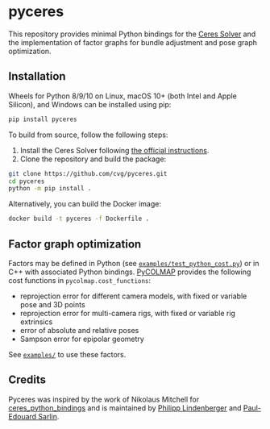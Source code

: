 # pyceres

This repository provides minimal Python bindings for the [Ceres Solver](http://ceres-solver.org/) and the implementation of factor graphs for bundle adjustment and pose graph optimization.

## Installation

Wheels for Python 8/9/10 on Linux, macOS 10+ (both Intel and Apple Silicon), and Windows can be installed using pip:
```bash
pip install pyceres
```

To build from source, follow the following steps:
1. Install the Ceres Solver following [the official instructions](http://ceres-solver.org/installation.html).
2. Clone the repository and build the package:

```sh
git clone https://github.com/cvg/pyceres.git
cd pyceres
python -m pip install .
```

Alternatively, you can build the Docker image:

```sh
docker build -t pyceres -f Dockerfile .
```

## Factor graph optimization

Factors may be defined in Python (see [`examples/test_python_cost.py`](./examples/test_python_cost.py)) or in C++ with associated Python bindings.
[PyCOLMAP](https://github.com/colmap/colmap/tree/main/pycolmap) provides the following cost functions in `pycolmap.cost_functions`:
- reprojection error for different camera models, with fixed or variable pose and 3D points
- reprojection error for multi-camera rigs, with fixed or variable rig extrinsics
- error of absolute and relative poses
- Sampson error for epipolar geometry

See [`examples/`](./examples/) to use these factors.

## Credits
Pyceres was inspired by the work of Nikolaus Mitchell for [ceres_python_bindings](https://github.com/Edwinem/ceres_python_bindings) and is maintained by [Philipp Lindenberger](https://github.com/Phil26AT) and [Paul-Edouard Sarlin](https://psarlin.com/).
